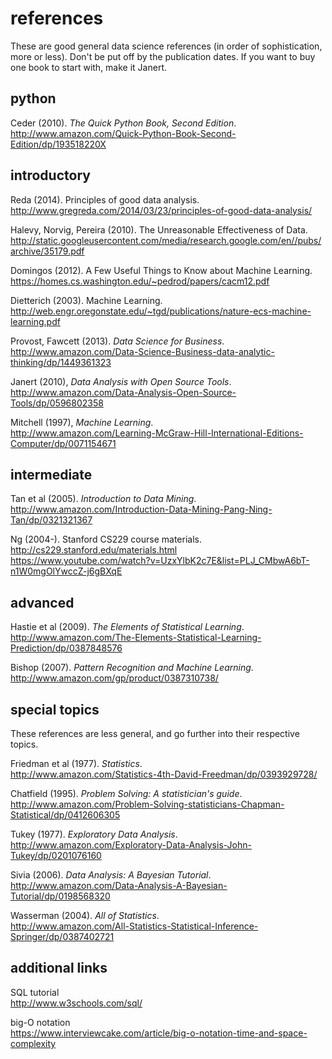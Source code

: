 # references
These are good general data science references (in order of sophistication, more or less). Don't be put
off by the publication dates. If you want to buy one book to start with, make it Janert.

## python
Ceder (2010). *The Quick Python Book, Second Edition*.  
http://www.amazon.com/Quick-Python-Book-Second-Edition/dp/193518220X

## introductory
Reda (2014). Principles of good data analysis.  
http://www.gregreda.com/2014/03/23/principles-of-good-data-analysis/

Halevy, Norvig, Pereira (2010). The Unreasonable Effectiveness of Data.  
http://static.googleusercontent.com/media/research.google.com/en//pubs/archive/35179.pdf

Domingos (2012). A Few Useful Things to Know about Machine Learning.  
https://homes.cs.washington.edu/~pedrod/papers/cacm12.pdf

Dietterich (2003). Machine Learning.  
http://web.engr.oregonstate.edu/~tgd/publications/nature-ecs-machine-learning.pdf

Provost, Fawcett (2013). *Data Science for Business*.  
http://www.amazon.com/Data-Science-Business-data-analytic-thinking/dp/1449361323

Janert (2010), *Data Analysis with Open Source Tools*.  
http://www.amazon.com/Data-Analysis-Open-Source-Tools/dp/0596802358

Mitchell (1997), *Machine Learning*.  
http://www.amazon.com/Learning-McGraw-Hill-International-Editions-Computer/dp/0071154671

## intermediate
Tan et al (2005). *Introduction to Data Mining*.  
http://www.amazon.com/Introduction-Data-Mining-Pang-Ning-Tan/dp/0321321367

Ng (2004-). Stanford CS229 course materials.  
http://cs229.stanford.edu/materials.html  
https://www.youtube.com/watch?v=UzxYlbK2c7E&list=PLJ_CMbwA6bT-n1W0mgOlYwccZ-j6gBXqE

## advanced
Hastie et al (2009). *The Elements of Statistical Learning*.  
http://www.amazon.com/The-Elements-Statistical-Learning-Prediction/dp/0387848576

Bishop (2007). *Pattern Recognition and Machine Learning*.  
http://www.amazon.com/gp/product/0387310738/

## special topics
These references are less general, and go further into their respective topics.  

Friedman et al (1977). *Statistics*.  
http://www.amazon.com/Statistics-4th-David-Freedman/dp/0393929728/

Chatfield (1995). *Problem Solving: A statistician's guide*.  
http://www.amazon.com/Problem-Solving-statisticians-Chapman-Statistical/dp/0412606305

Tukey (1977). *Exploratory Data Analysis*.  
http://www.amazon.com/Exploratory-Data-Analysis-John-Tukey/dp/0201076160

Sivia (2006). *Data Analysis: A Bayesian Tutorial*.  
http://www.amazon.com/Data-Analysis-A-Bayesian-Tutorial/dp/0198568320

Wasserman (2004). *All of Statistics*.  
http://www.amazon.com/All-Statistics-Statistical-Inference-Springer/dp/0387402721

## additional links
SQL tutorial  
http://www.w3schools.com/sql/

big-O notation  
https://www.interviewcake.com/article/big-o-notation-time-and-space-complexity

